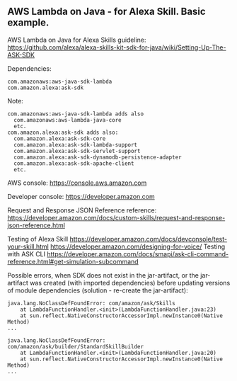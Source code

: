 ## AWS Lambda on Java - for Alexa Skill. Basic example.

AWS Lambda on Java for Alexa Skills guideline:
https://github.com/alexa/alexa-skills-kit-sdk-for-java/wiki/Setting-Up-The-ASK-SDK

Dependencies:
```
com.amazonaws:aws-java-sdk-lambda
com.amazon.alexa:ask-sdk
```
Note:
```
com.amazonaws:aws-java-sdk-lambda adds also
  com.amazonaws:aws-lambda-java-core
  etc.
com.amazon.alexa:ask-sdk adds also:
  com.amazon.alexa:ask-sdk-core
  com.amazon.alexa:ask-sdk-lambda-support
  com.amazon.alexa:ask-sdk-servlet-support
  com.amazon.alexa:ask-sdk-dynamodb-persistence-adapter
  com.amazon.alexa:ask-sdk-apache-client
  etc.
```
AWS console: 
https://console.aws.amazon.com 

Developer console: 
https://developer.amazon.com 

Request and Response JSON Reference reference:
https://developer.amazon.com/docs/custom-skills/request-and-response-json-reference.html

Testing of Alexa Skill
https://developer.amazon.com/docs/devconsole/test-your-skill.html
https://developer.amazon.com/designing-for-voice/
Testing with ASK CLI
https://developer.amazon.com/docs/smapi/ask-cli-command-reference.html#get-simulation-subcommand 

Possible errors, when SDK does not exist in the jar-artifact, or the jar-artifact was created (with imported dependencies) before updating versions of module dependencies (solution - re-create the jar-artifact):
```
java.lang.NoClassDefFoundError: com/amazon/ask/Skills
	at LambdaFunctionHandler.<init>(LambdaFunctionHandler.java:23)
	at sun.reflect.NativeConstructorAccessorImpl.newInstance0(Native Method)
...

java.lang.NoClassDefFoundError: com/amazon/ask/builder/StandardSkillBuilder
	at LambdaFunctionHandler.<init>(LambdaFunctionHandler.java:20)
	at sun.reflect.NativeConstructorAccessorImpl.newInstance0(Native Method)
...
```
